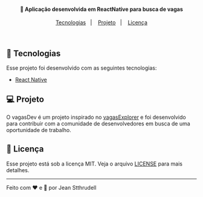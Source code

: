 

<h4 align="center">
  &#128241; Aplicação desenvolvida em ReactNative para busca de vagas
</h4>


<p align="center">
  <a href="#rocket-tecnologias">Tecnologias</a>&nbsp;&nbsp;&nbsp;|&nbsp;&nbsp;&nbsp;
  <a href="#-projeto">Projeto</a>&nbsp;&nbsp;&nbsp;|&nbsp;&nbsp;&nbsp;
  <a href="#memo-licença">Licença</a>
</p>

<br>

## :rocket: Tecnologias

Esse projeto foi desenvolvido com as seguintes tecnologias:

- [React Native](https://reactnative.dev)


## 💻 Projeto

O vagasDev é um projeto inspirado no [vagasExplorer](https://vagasexplorer.netlify.app/) e foi desenvolvido para contribuir com a comunidade de desenvolvedores em busca de uma oportunidade de trabalho. 

## :memo: Licença

Esse projeto está sob a licença MIT. Veja o arquivo [LICENSE](LICENSE.md) para mais detalhes.

---

Feito com ♥ e &#127866; por Jean Stthrudell
